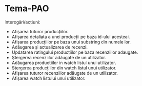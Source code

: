 # Tema-PAO

Interogări/acțiuni:
- Afișarea tuturor producțiilor.
- Afișarea detaliata a unei producții pe baza id-ului acesteai.
- Afișarea producțiilor pe baza unui substring din numele lor.
- Adăugarea și actualizarea de recenzi.
- Updatarea ratingului producțiilor pe baza recenziilor adaugate.
- Ștergerea recenziilor adăugate de un utilizator.
- Adăugarea producțiilor in watch listul unui utilizator.
- Stergerea producțiilor din watch listul unui utilizator.
- Afișarea tuturor recenziilor adăugate de un utilizator.
- Afișarea watch listului unui utilizator.



